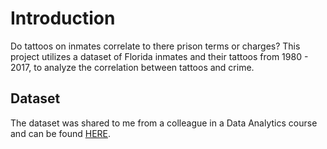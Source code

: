 # Introduction

Do tattoos on inmates correlate to there prison terms or charges? This project utilizes a dataset of Florida inmates and their tattoos from 1980 - 2017, to analyze the correlation between tattoos and crime.

## Dataset

The dataset was shared to me from a colleague in a Data Analytics course and can be found [HERE](https://www.dropbox.com/sh/5mhudhvlx49sysw/AAAD0CBKKWs2WwbxyoHhKaM0a?dl=0).